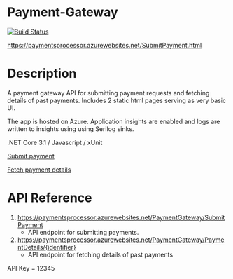 # Payment-Gateway

[![Build Status](https://dev.azure.com/igorjerosimic1/PaymentGateway/_apis/build/status/paymentsprocessor%20-%20CI?branchName=master)](https://dev.azure.com/igorjerosimic1/PaymentGateway/_build/latest?definitionId=5&branchName=master)

https://paymentsprocessor.azurewebsites.net/SubmitPayment.html

# Description
A payment gateway API for submitting payment requests and fetching details of past payments.
Includes 2 static html pages serving as very basic UI.

The app is hosted on Azure. Application insights are enabled and logs are written to insights using using Serilog sinks.

.NET Core 3.1 / Javascript / xUnit

[Submit payment](https://paymentsprocessor.azurewebsites.net/SubmitPayment.html)

[Fetch payment details](https://paymentsprocessor.azurewebsites.net/PaymentDetails.html)

# API Reference
1. https://paymentsprocessor.azurewebsites.net/PaymentGateway/SubmitPayment
   * API endpoint for submitting payments. 
2. https://paymentsprocessor.azurewebsites.net/PaymentGateway/PaymentDetails/{identifier}
   * API endpoint for fetching details of past payments
  
API Key = 12345